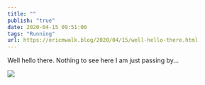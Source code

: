 ```yaml
---
title: ""
publish: "true"
date: 2020-04-15 09:51:00
tags: "Running"
url: https://ericmwalk.blog/2020/04/15/well-hello-there.html
---
```


Well hello there. Nothing to see here I am just passing by...

![](https://ericmwalk.blog/uploads/2022/4a9d300fc6.jpg)